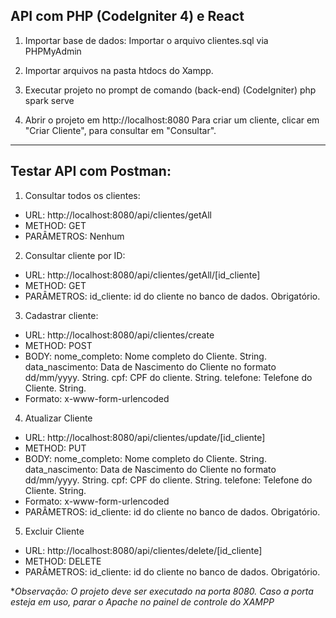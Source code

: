 

## API com PHP (CodeIgniter 4) e React

1.  Importar base de dados: Importar o arquivo clientes.sql via PHPMyAdmin
    
2.  Importar arquivos na pasta htdocs do Xampp.
    
3.  Executar projeto no prompt de comando (back-end) (CodeIgniter) php spark serve
    
4.  Abrir o projeto em  http://localhost:8080 Para criar um cliente, clicar em "Criar Cliente", para consultar em "Consultar".
    

----------

## Testar API com Postman:

1.  Consultar todos os clientes: 
* URL:  http://localhost:8080/api/clientes/getAll
* METHOD: GET
* PARÂMETROS: Nenhum
    
2. Consultar cliente por ID: 
* URL: http://localhost:8080/api/clientes/getAll/[id_cliente]
* METHOD: GET 
* PARÂMETROS: 
	id_cliente: id do cliente no banco de dados. Obrigatório.
    
3. Cadastrar cliente: 
* URL:  http://localhost:8080/api/clientes/create 
* METHOD: POST 
* BODY: 
	nome_completo: Nome completo do Cliente. String. 
	data_nascimento: Data de Nascimento do Cliente no formato dd/mm/yyyy. String. 
	cpf: CPF do cliente. String. 
	telefone: Telefone do Cliente. String.
* Formato: x-www-form-urlencoded
    
4. Atualizar Cliente 
* URL: http://localhost:8080/api/clientes/update/[id_cliente]
* METHOD: PUT 
* BODY: 
	nome_completo: Nome completo do Cliente. String. 
	data_nascimento: Data de Nascimento do Cliente no formato dd/mm/yyyy. String. 
	cpf: CPF do cliente. String. 
	telefone: Telefone do Cliente. String. 
* Formato: x-www-form-urlencoded 
* PARÂMETROS: id_cliente: id do cliente no banco de dados. Obrigatório.
    
5. Excluir Cliente 
* URL:  http://localhost:8080/api/clientes/delete/[id_cliente]
* METHOD: DELETE 
* PARÂMETROS: 
id_cliente: id do cliente no banco de dados. Obrigatório.
    

**Observação: O projeto deve ser executado na porta 8080. Caso a porta esteja em uso, parar o Apache no painel de controle do XAMPP*
